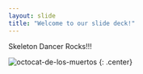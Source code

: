 ```yaml
---
layout: slide
title: "Welcome to our slide deck!"
---
```


Skeleton Dancer Rocks!!!

![octocat-de-los-muertos](https://octodex.github.com/images/octocat-de-los-muertos.jpg)
{: .center}
